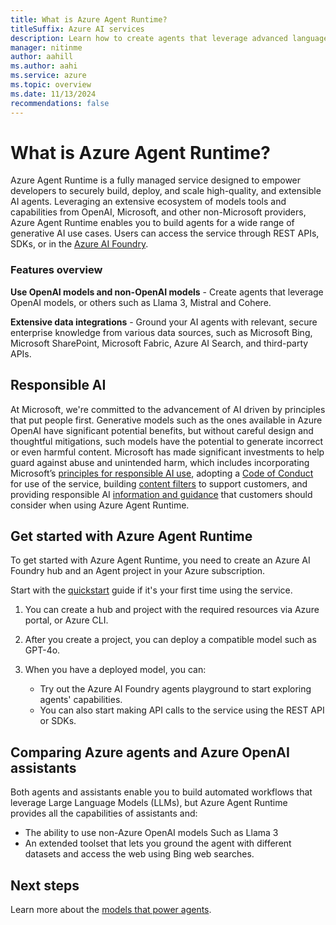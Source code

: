 ```yaml
---
title: What is Azure Agent Runtime?
titleSuffix: Azure AI services
description: Learn how to create agents that leverage advanced language models for workflow automation.
manager: nitinme
author: aahill
ms.author: aahi
ms.service: azure
ms.topic: overview
ms.date: 11/13/2024
recommendations: false
---
```


# What is Azure Agent Runtime?

Azure Agent Runtime is a fully managed service designed to empower developers to securely build, deploy, and scale high-quality, and extensible AI agents. Leveraging an extensive ecosystem of models tools and capabilities from OpenAI, Microsoft, and other non-Microsoft providers, Azure Agent Runtime enables you to build agents for a wide range of generative AI use cases. Users can access the service through REST APIs, SDKs, or in the [Azure AI Foundry](https://ai.azure.com).

### Features overview

**Use OpenAI models and non-OpenAI models** - Create agents that leverage OpenAI models, or others such as Llama 3, Mistral and Cohere. 

**Extensive data integrations** - Ground your AI agents with relevant, secure enterprise knowledge from various data sources, such as Microsoft Bing, Microsoft SharePoint, Microsoft Fabric, Azure AI Search, and third-party APIs. 

## Responsible AI

At Microsoft, we're committed to the advancement of AI driven by principles that put people first. Generative models such as the ones available in Azure OpenAI have significant potential benefits, but without careful design and thoughtful mitigations, such models have the potential to generate incorrect or even harmful content. Microsoft has made significant investments to help guard against abuse and unintended harm, which includes incorporating Microsoft’s <a href="https://www.microsoft.com/ai/responsible-ai?activetab=pivot1:primaryr6" target="_blank">principles for responsible AI use</a>, adopting a [Code of Conduct](/legal/cognitive-services/openai/code-of-conduct?context=/azure/ai-services/openai/context/context) for use of the service, building [content filters](/azure/ai-services/content-safety/overview) to support customers, and providing responsible AI [information and guidance](/legal/cognitive-services/openai/transparency-note?context=%2Fazure%2Fai-services%2Fopenai%2Fcontext%2Fcontext&tabs=image) that customers should consider when using Azure Agent Runtime.

## Get started with Azure Agent Runtime

To get started with Azure Agent Runtime, you need to create an Azure AI Foundry hub and an Agent project in your Azure subscription. 

Start with the [quickstart](./quickstart.md) guide if it's your first time using the service.
1. You can create a hub and project with the required resources via Azure portal, or Azure CLI. 
1. After you create a project, you can deploy a compatible model such as GPT-4o.
1. When you have a deployed model, you can:

    - Try out the Azure AI Foundry agents playground to start exploring agents' capabilities. 
    - You can also start making API calls to the service using the REST API or SDKs.


## Comparing Azure agents and Azure OpenAI assistants

Both agents and assistants enable you to build automated workflows that leverage Large Language Models (LLMs), but Azure Agent Runtime provides all the capabilities of assistants and:
* The ability to use non-Azure OpenAI models Such as Llama 3
* An extended toolset that lets you ground the agent with different datasets and access the web using Bing web searches.

## Next steps

Learn more about the [models that power agents](./concepts/model-region-support.md).